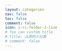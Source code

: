 ```yaml
---
layout: categories
nav: false
toc: false
comment: false
icon: i-ri-folder-2-line
# You can custom title
# title: 云游的小分类
# comment: false
---
```

